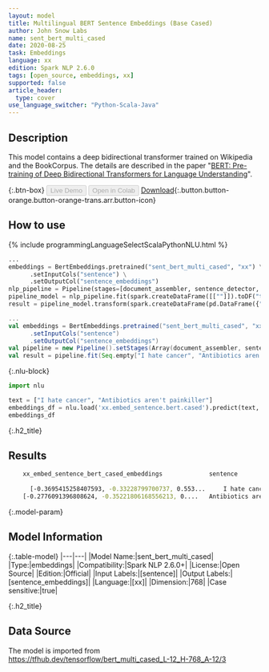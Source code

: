 ```yaml
---
layout: model
title: Multilingual BERT Sentence Embeddings (Base Cased)
author: John Snow Labs
name: sent_bert_multi_cased
date: 2020-08-25
task: Embeddings
language: xx
edition: Spark NLP 2.6.0
tags: [open_source, embeddings, xx]
supported: false
article_header:
  type: cover
use_language_switcher: "Python-Scala-Java"
---
```


## Description
This model contains a deep bidirectional transformer trained on Wikipedia and the BookCorpus. The details are described in the paper "[BERT: Pre-training of Deep Bidirectional Transformers for Language Understanding](https://arxiv.org/abs/1810.04805)".

{:.btn-box}
<button class="button button-orange" disabled>Live Demo</button>
<button class="button button-orange" disabled>Open in Colab</button>
[Download](https://s3.amazonaws.com/auxdata.johnsnowlabs.com/public/models/sent_bert_multi_cased_xx_2.6.0_2.4_1598347692999.zip){:.button.button-orange.button-orange-trans.arr.button-icon}

## How to use

<div class="tabs-box" markdown="1">

{% include programmingLanguageSelectScalaPythonNLU.html %}

```python
...
embeddings = BertEmbeddings.pretrained("sent_bert_multi_cased", "xx") \
      .setInputCols("sentence") \
      .setOutputCol("sentence_embeddings")
nlp_pipeline = Pipeline(stages=[document_assembler, sentence_detector, tokenizer, embeddings])
pipeline_model = nlp_pipeline.fit(spark.createDataFrame([[""]]).toDF("text"))
result = pipeline_model.transform(spark.createDataFrame(pd.DataFrame({"text": ["I hate cancer", "Antibiotics aren't painkiller"]})))
```

```scala
...
val embeddings = BertEmbeddings.pretrained("sent_bert_multi_cased", "xx")
      .setInputCols("sentence")
      .setOutputCol("sentence_embeddings")
val pipeline = new Pipeline().setStages(Array(document_assembler, sentence_detector, tokenizer, embeddings))
val result = pipeline.fit(Seq.empty["I hate cancer", "Antibiotics aren't painkiller"].toDS.toDF("text")).transform(data)
```

{:.nlu-block}
```python
import nlu

text = ["I hate cancer", "Antibiotics aren't painkiller"]
embeddings_df = nlu.load('xx.embed_sentence.bert.cased').predict(text, output_level='sentence')
embeddings_df
```

</div>

{:.h2_title}
## Results
```bash
	xx_embed_sentence_bert_cased_embeddings	            sentence
		
      [-0.3695415258407593, -0.33228799700737, 0.553... 	I hate cancer
 	[-0.2776091396808624, -0.35221806168556213, 0.... 	Antibiotics aren't painkiller
```


{:.model-param}
## Model Information

{:.table-model}
|---|---|
|Model Name:|sent_bert_multi_cased|
|Type:|embeddings|
|Compatibility:|Spark NLP 2.6.0+|
|License:|Open Source|
|Edition:|Official|
|Input Labels:|[sentence]|
|Output Labels:|[sentence_embeddings]|
|Language:|[xx]|
|Dimension:|768|
|Case sensitive:|true|

{:.h2_title}
## Data Source
The model is imported from https://tfhub.dev/tensorflow/bert_multi_cased_L-12_H-768_A-12/3
